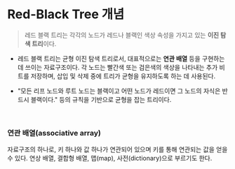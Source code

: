 # Red-Black Tree 개념

> 레드 블랙 트리는 각각의 노드가 레드나 블랙인 색상 속성을 가지고 있는 **이진 탐색 트리**이다.

- 레드 블랙 트리는 균형 이진 탐색 트리로서, 대표적으로는 **연관 배열** 등을 구현하는 데 쓰이는 자료구조이다. 각 노드는 빨간색 또는 검은색의 색상을 나타내는 추가 비트를 저장하며, 삽입 및 삭제 중에 트리가 균형을 유지하도록 하는 데 사용된다.

- "모든 리프 노드와 루트 노드는 블랙이고 어떤 노드가 레드이면 그 노드의 자식은 반드시 블랙이다." 등의 규칙을 기반으로 균형을 잡는 트리이다.

<br>

### 연관 배열(associative array)

자료구조의 하나로, 키 하나와 값 하나가 연관되어 있으며 키를 통해 연관되는 값을 얻을 수 있다. 연상 배열, 결합형 배열, 맵(map), 사전(dictionary)으로 부르기도 한다.
